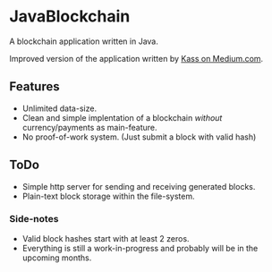 # JavaBlockchain
A blockchain application written in Java.

Improved version of the application written by [Kass on Medium.com](https://medium.com/programmers-blockchain/create-simple-blockchain-java-tutorial-from-scratch-6eeed3cb03fa).

## Features
* Unlimited data-size.
* Clean and simple implentation of a blockchain *without* currency/payments as main-feature.
* No proof-of-work system. (Just submit a block with valid hash)

## ToDo
* Simple http server for sending and receiving generated blocks.
* Plain-text block storage within the file-system.

### Side-notes
* Valid block hashes start with at least 2 zeros.
* Everything is still a work-in-progress and probably will be in the upcoming months.
